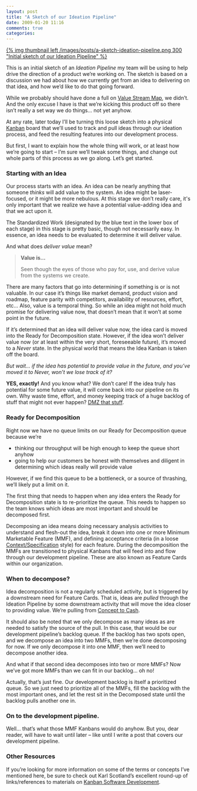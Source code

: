 ```yaml
---
layout: post
title: "A Sketch of our Ideation Pipeline"
date: 2009-01-20 11:16
comments: true
categories:
---
```


[{% img thumbnail left /images/posts/a-sketch-ideation-pipeline.png 300 "Initial sketch of our Ideation Pipeline" %}](/images/posts/a-sketch-ideation-pipeline.png)

This is an initial sketch of an _Ideation Pipeline_ my team will be using to
help drive the direction of a product we’re working on. The sketch is based on
a discussion we had about how we currently get from an idea to delivering on
that idea, and how we’d like to do that going forward.

While we probably should have done a full on [Value Stream Map][2], we didn’t.
And the only excuse I have is that we’re kicking this product off so there
isn’t really a set way we do things… not yet anyhow.

At any rate, later today I’ll be turning this loose sketch into a physical
[Kanban][3] board that we’ll used to track and pull ideas through our ideation
process, and feed the resulting features into our development process.

But first, I want to explain how the whole thing will work, or at least how
we’re going to start – I’m sure we’ll tweak some things, and change out whole
parts of this process as we go along. Let’s get started.

<!-- more -->

### Starting with an Idea

Our process starts with an idea. An idea can be nearly anything that someone
_thinks_ will add value to the system. An idea might be laser-focused, or it
might be more nebulous. At this stage we don’t really care, it's only
important that we realize we have a potential value-adding idea and that we act
upon it.

The Standardized Work (designated by the blue text in the lower box of each
stage) in this stage is pretty basic, though not necessarily easy. In essence,
an idea needs to be evaluated to determine it will deliver value.

And what does _deliver value_ mean?

> **Value is…**
>
> Seen though the eyes of those who pay for, use, and derive value from the systems we create.

There are many factors that go into determining if something is or is not
valuable. In our case it’s things like market demand, product vision and
roadmap, feature parity with competitors, availability of resources, effort,
etc… Also, value is a temporal thing. So while an idea might not hold much
promise for delivering value now, that doesn’t mean that it won’t at some point
in the future.

If it’s determined that an idea will deliver value now, the idea card is moved
into the Ready for Decomposition state. However, if the idea won’t deliver
value now (or at least within the very short, foreseeable future), it’s moved
to a _Never_ state. In the physical world that means the Idea Kanban is taken
off the board.

_But wait… if the idea has potential to provide value in the future, and you’ve
moved it to Never, won’t we lose track of it?_

**YES, exactly!** And you know what? We don’t care! If the idea truly has
potential for some future value, it will come back into our pipeline on its
own. Why waste time, effort, and money keeping track of a huge backlog of stuff
that might not ever happen? [DMZ that stuff][4].

### Ready for Decomposition

Right now we have no queue limits on our Ready for Decomposition queue because
we’re

  * thinking our throughput will be high enough to keep the queue short anyhow
  * going to help our customers be honest with themselves and diligent in
    determining which ideas really will provide value

However, if we find this queue to be a bottleneck, or a source of thrashing,
we’ll likely put a limit on it.

The first thing that needs to happen when any idea enters the Ready for
Decomposition state is to re-prioritize the queue. This needs to happen so the
team knows which ideas are most important and should be decomposed first.

Decomposing an idea means doing necessary analysis activities to understand and
flesh-out the idea, break it down into one or more Minimum Marketable
Feature (MMF), and defining acceptance criteria (in a loose
[Context/Specification][context-spec] style) for each feature. During the
decomposition the MMFs are transitioned to physical Kanbans that will feed into
and flow through our development pipeline. These are also known as Feature
Cards within our organization.

### When to decompose?

Idea decomposition is not a regularly scheduled activity, but is triggered by a
downstream need for Feature Cards. That is, ideas are _pulled_ through the
Ideation Pipeline by some downstream activity that will move the idea closer to
providing value. We’re pulling from [Concept to Cash][5].

It should also be noted that we only decompose as many ideas as are needed to
satisfy the source of the pull. In this case, that would be our development
pipeline’s backlog queue. If the backlog has two spots open, and we decompose
an idea into two MMFs, then we’re done decomposing for now. If we only
decompose it into one MMF, then we’ll need to decompose another idea.

And what if that second idea decomposes into two or more MMFs? Now we’ve got
more MMFs than we can fit in our backlog… oh no!

Actually, that’s just fine. Our development backlog is itself a prioritized
queue. So we just need to prioritize all of the MMFs, fill the backlog with the
most important ones, and let the rest sit in the Decomposed state until the
backlog pulls another one in.

### On to the development pipeline.

Well… that’s what those MMF Kanbans would do anyhow. But you, dear reader, will
have to wait until later – like until I write a post that covers our
development pipeline.

### Other Resources

If you’re looking for more information on some of the terms or concepts I’ve
mentioned here, be sure to check out Karl Scotland’s excellent round-up of
links/references to materials on [Kanban Software Development][6].

   [1]: http://stevenharman.net/images/stevenharman_net/blog/WindowsLiveWriter/ASketchIdeationPipeline_9F4E/ideation-pipeline_thumb_2.png (Initial sketch of our Ideation Pipeline)
   [2]: http://en.wikipedia.org/wiki/Value_Stream_Mapping (Value Stream Mapping)
   [3]: http://en.wikipedia.org/wiki/Kanban (Kanban)
   [4]: http://arcware.net/dmzing-the-backlog/ (DMZing the Backlog)
   [5]: http://www.amazon.com/Implementing-Lean-Software-Development-Addison-Wesley/dp/0321437381 (Implementing Lean Software Development: From Concept to Cash)
   [6]: http://availagility.wordpress.com/kanban/ (Useful links or references to material on Kanban Software Development.)
   [context-spec]: http://stevenharman.net/toward-a-better-use-of-context-specification (Towared a Better Use of Context/Specification)
